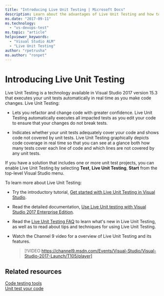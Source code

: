 ```yaml
---
title: "Introducing Live Unit Testing | Microsoft Docs"
description: Learn about the advantages of Live Unit Testing and how to use it when unit testing your projects.
ms.date: "2017-09-11"
ms.technology: 
  - "vs-devops-test"
ms.topic: "article"
helpviewer_keywords: 
  - "Visual Studio ALM"
  - "Live Unit Testing"
author: "rpetrusha"
ms.author: "ronpet"
---
```

# Introducing Live Unit Testing

Live Unit Testing is a technology available in Visual Studio 2017 version 15.3 that executes your unit tests automatically in real time as you make code changes. Live Unit Testing:

- Lets you refactor and change code with greater confidence. Live Unit Testing automatically executes all impacted tests as you edit your code to ensure that your changes do not break tests.
 
- Indicates whether your unit tests adequately cover your code and shows code not covered by unit tests. Live Unit Testing graphically depicts code coverage in real time so that you can see at a glance both how many tests cover each line of code and which lines are not covered by any unit tests.
 
If you have a solution that includes one or more unit test projects, you can enable Live Unit Testing by selecting **Test**, **Live Unit  Testing**, **Start** from the top-level Visual Studio menu.

To learn more about Live Unit Testing:

- Try the introductory tutorial, [Get started with Live Unit Testing in Visual Studio](live-unit-testing-start.md).

- Read the detailed documentation, [Use Live Unit testing with Visual Studio 2017 Enterprise Edition](live-unit-testing.md).
 
- Read the [Live Unit Testing FAQ](live-unit-testing-faq.md) to learn what's new in Live Unit Testing, as well as to read about tips and techniques for using Live Unit Testing.
 
- Watch the Channel 9 video for a overview of Live Unit Testing and its features. </p>

   > [!VIDEO https://channel9.msdn.com/Events/Visual-Studio/Visual-Studio-2017-Launch/T105/player]

## Related resources
[Code testing tools](https://www.visualstudio.com/vs/testing-tools/)   
[Unit test your code](unit-test-your-code.md)   

